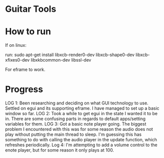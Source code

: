 # Guitar Tools

# How to run

If on linux:

run:
sudo apt-get install libxcb-render0-dev libxcb-shape0-dev libxcb-xfixes0-dev libxkbcommon-dev libssl-dev

For eframe to work.

# Progress

LOG 1: Been researching and deciding on what GUI technology to use. Settled on egui and its supporting eframe. I have managed to set up a basic window so far.
LOG 2: Took a while to get egui in the state I wanted it to be in. There are some confusing parts in regards to default apps/setting variables for them.
LOG 3: Got a basic note player going. The biggest problem I encountered with this was for some reason the audio does not play without putting the main thread to sleep. I'm guessing this has something to do with calling the audio player in the update function, which refreshes periodically.
Log 4: I'm attempting to add a volume control to the enote player, but for some reason it only plays at 100.
